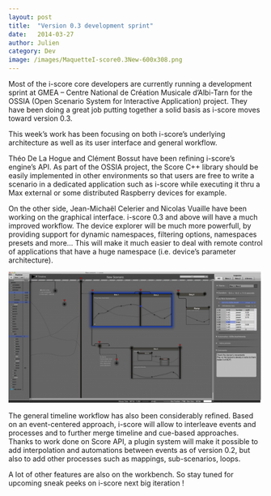 ```yaml
---
layout: post
title:  "Version 0.3 development sprint"
date:   2014-03-27
author: Julien
category: Dev
image: /images/MaquetteI-score0.3New-600x308.png
---
```


Most of the i-score core developers are currently running a development sprint at GMEA – Centre National de Création Musicale d’Albi-Tarn for the OSSIA (Open Scenario System for Interactive Application) project. They have been doing a great job putting together a solid basis as i-score moves toward version 0.3.

This week’s work has been focusing on both i-score’s underlying architecture as well as its user interface and general workflow.

Théo De La Hogue and Clément Bossut have been refining i-score’s engine’s API. As part of the OSSIA project, the Score C++ library should be easily implemented in other environments so that users are free to write a scenario in a dedicated application such as i-score while executing it thru a Max external or some distributed Raspberry devices for example.

On the other side, Jean-Michaël Celerier and Nicolas Vuaille have been working on the graphical interface. i-score 0.3 and above will have a much improved workflow. The device explorer will be much more powerfull, by providing support for dynamic namespaces, filtering options, namespaces presets and more… This will make it much easier to deal with remote control of applications that have a huge namespace (i.e. device’s parameter architecture).

<span class="image featured"><img src="/images/MaquetteI-score0.3New-600x308.png" alt=""></span>

The general timeline workflow has also been considerably refined. Based on an event-centered approach, i-score will allow to interleave events and processes and to further merge timeline and cue-based approaches. Thanks to work done on Score API, a plugin system will make it possible to add interpolation and automations between events as of version 0.2, but also to add other processes such as mappings, sub-scenarios, loops.

A lot of other features are also on the workbench. So stay tuned for upcoming sneak peeks on i-score next big iteration !

